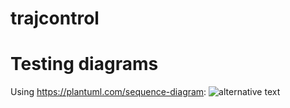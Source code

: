 # trajcontrol

# Testing diagrams

Using https://plantuml.com/sequence-diagram:
![alternative text](http://www.plantuml.com/plantuml/proxy?cache=no&src=https://raw.github.com/pedrolfm/trajcontrol/main/comm_diagram.txt)
